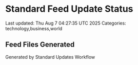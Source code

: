 # Standard Feed Update Status
Last updated: Thu Aug  7 04:27:35 UTC 2025
Categories: technology,business,world

## Feed Files Generated

Generated by Standard Updates Workflow
